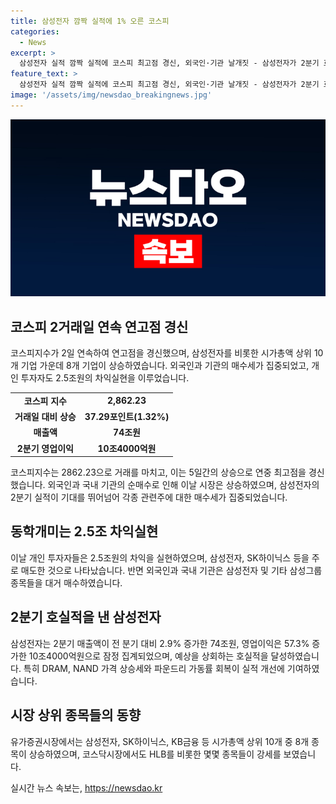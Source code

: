 ```yaml
---
title: 삼성전자 깜짝 실적에 1% 오른 코스피
categories:
  - News
excerpt: >
  삼성전자 실적 깜짝 실적에 코스피 최고점 경신, 외국인·기관 날개짓 - 삼성전자가 2분기 호실적을 낸 결과, 코스피는 2일 연속 연고점을 경신했다. 삼성전자의 시가총액 1위 기업으로서의 2분기 영업이익이 기대를 뛰어넘어 매수세가 집중됐으며, 외국인과 기관의 순매수로 인해 코스피지수는 1% 이상 상승했다. 이로써 사람들의 주목을 끄는 삼성전자의 강세로 유가증권시장 상위 10종목 중 8개가 상승하며 주목받았다.
feature_text: >
  삼성전자 실적 깜짝 실적에 코스피 최고점 경신, 외국인·기관 날개짓 - 삼성전자가 2분기 호실적을 낸 결과, 코스피는 2일 연속 연고점을 경신했다. 삼성전자의 시가총액 1위 기업으로서의 2분기 영업이익이 기대를 뛰어넘어 매수세가 집중됐으며, 외국인과 기관의 순매수로 인해 코스피지수는 1% 이상 상승했다. 이로써 사람들의 주목을 끄는 삼성전자의 강세로 유가증권시장 상위 10종목 중 8개가 상승하며 주목받았다.
image: '/assets/img/newsdao_breakingnews.jpg'
---
```


<p><img src="/assets/img/newsdao_breakingnews.jpg" alt="pcversion 속보" /></p>

<h2 data-ke-size="size26">코스피 2거래일 연속 연고점 경신</h2>

<p data-ke-size="size16">코스피지수가 2일 연속하여 연고점을 경신했으며, 삼성전자를 비롯한 시가총액 상위 10개 기업 가운데 8개 기업이 상승하였습니다. 외국인과 기관의 매수세가 집중되었고, 개인 투자자도 2.5조원의 차익실현을 이루었습니다.</p>

<table>
  <tr>
    <td style="text-align: center; height: 17px;"><b>코스피 지수</b></td>
    <td style="text-align: center; height: 17px;"><b>2,862.23</b></td>
  </tr>
  <tr>
    <td style="text-align: center; height: 17px;"><b>거래일 대비 상승</b></td>
    <td style="text-align: center; height: 17px;"><b>37.29포인트(1.32%)</b></td>
  </tr>
  <tr>
    <td style="text-align: center; height: 17px;"><b>매출액</b></td>
    <td style="text-align: center; height: 17px;"><b>74조원</b></td>
  </tr>
  <tr>
    <td style="text-align: center; height: 17px;"><b>2분기 영업이익</b></td>
    <td style="text-align: center; height: 17px;"><b>10조4000억원</b></td>
  </tr>
</table>

<p data-ke-size="size16">코스피지수는 2862.23으로 거래를 마치고, 이는 5일간의 상승으로 연중 최고점을 경신했습니다. 외국인과 국내 기관의 순매수로 인해 이날 시장은 상승하였으며, 삼성전자의 2분기 실적이 기대를 뛰어넘어 각종 관련주에 대한 매수세가 집중되었습니다.</p>

<h2 data-ke-size="size26">동학개미는 2.5조 차익실현</h2>

<p data-ke-size="size16">이날 개인 투자자들은 2.5조원의 차익을 실현하였으며, 삼성전자, SK하이닉스 등을 주로 매도한 것으로 나타났습니다. 반면 외국인과 국내 기관은 삼성전자 및 기타 삼성그룹 종목들을 대거 매수하였습니다.</p>

<h2 data-ke-size="size26">2분기 호실적을 낸 삼성전자</h2>

<p data-ke-size="size16">삼성전자는 2분기 매출액이 전 분기 대비 2.9% 증가한 74조원, 영업이익은 57.3% 증가한 10조4000억원으로 잠정 집계되었으며, 예상을 상회하는 호실적을 달성하였습니다. 특히 DRAM, NAND 가격 상승세와 파운드리 가동률 회복이 실적 개선에 기여하였습니다.</p>

<h2 data-ke-size="size26">시장 상위 종목들의 동향</h2>

<p data-ke-size="size16">유가증권시장에서는 삼성전자, SK하이닉스, KB금융 등 시가총액 상위 10개 중 8개 종목이 상승하였으며, 코스닥시장에서도 HLB를 비롯한 몇몇 종목들이 강세를 보였습니다.</p>
실시간 뉴스 속보는, <a href="https://newsdao.kr" rel="dofollow">https://newsdao.kr</a>


